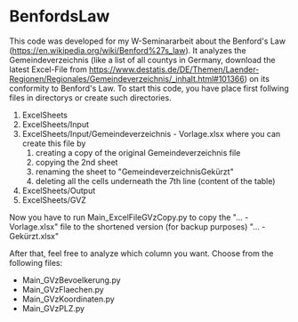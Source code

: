 # BenfordsLaw
This code was developed for my W-Seminararbeit about the Benford's Law (https://en.wikipedia.org/wiki/Benford%27s_law).
It analyzes the Gemeindeverzeichnis (like a list of all countys in Germany, download the latest Excel-File from https://www.destatis.de/DE/Themen/Laender-Regionen/Regionales/Gemeindeverzeichnis/_inhalt.html#101366) on its conformity to Benford's Law.
To start this code, you have place first follwing files in directorys or create such directories.

1) ExcelSheets
2) ExcelSheets/Input
3) ExcelSheets/Input/Gemeindeverzeichnis - Vorlage.xlsx
    where you can create this file by
    1) creating a copy of the original Gemeindeverzeichnis file
    2) copying the 2nd sheet
    3) renaming the sheet to "GemeindeverzeichnisGekürzt"
    4) deleting all the cells underneath the 7th line (content of the table)
4) ExcelSheets/Output
5) ExcelSheets/GVZ

Now you have to run Main_ExcelFileGVzCopy.py to copy the "... - Vorlage.xlsx" file to the shortened version (for backup purposes)  "... - Gekürzt.xlsx"

After that, feel free to analyze which column you want. Choose from the following files:
- Main_GVzBevoelkerung.py
- Main_GVzFlaechen.py
- Main_GVzKoordinaten.py
- Main_GVzPLZ.py
